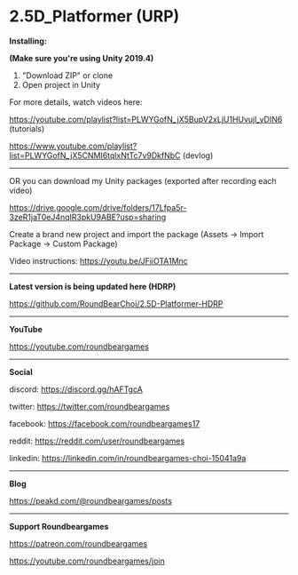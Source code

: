 # 2.5D_Platformer (URP)

**Installing:**

**(Make sure you're using Unity 2019.4)**

1. "Download ZIP" or clone
2. Open project in Unity

For more details, watch videos here:

https://youtube.com/playlist?list=PLWYGofN_jX5BupV2xLjU1HUvujl_yDIN6 (tutorials)

https://www.youtube.com/playlist?list=PLWYGofN_jX5CNMI6tqlxNtTc7v9DkfNbC (devlog)

----

OR you can download my Unity packages (exported after recording each video)

https://drive.google.com/drive/folders/17Lfpa5r-3zeR1jaT0eJ4nqIR3pkU9ABE?usp=sharing

Create a brand new project and import the package
(Assets -> Import Package -> Custom Package)

Video instructions:
https://youtu.be/JFiiOTA1Mnc

----

**Latest version is being updated here (HDRP)**

https://github.com/RoundBearChoi/2.5D-Platformer-HDRP

----

**YouTube**

https://youtube.com/roundbeargames

----

**Social**

discord: https://discord.gg/hAFTgcA

twitter: https://twitter.com/roundbeargames

facebook: https://facebook.com/roundbeargames17

reddit: https://reddit.com/user/roundbeargames

linkedin: https://linkedin.com/in/roundbeargames-choi-15041a9a

----

**Blog**

https://peakd.com/@roundbeargames/posts

----

**Support Roundbeargames**

https://patreon.com/roundbeargames

https://youtube.com/roundbeargames/join
